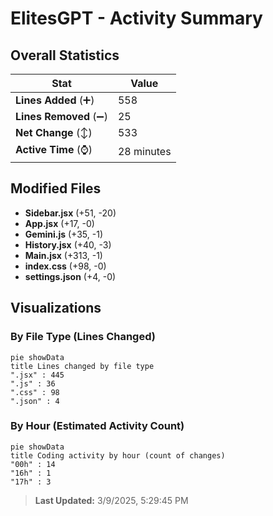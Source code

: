 # ElitesGPT - Activity Summary 

## Overall Statistics

| Stat                   | Value                                                             |
| ---------------------- | ----------------------------------------------------------------- |
| **Lines Added** (➕)   | 558                                          |
| **Lines Removed** (➖) | 25                                        |
| **Net Change** (↕)    | 533                |
| **Active Time** (⌚)   | 28 minutes |


## Modified Files
- **Sidebar.jsx** (+51, -20)
- **App.jsx** (+17, -0)
- **Gemini.js** (+35, -1)
- **History.jsx** (+40, -3)
- **Main.jsx** (+313, -1)
- **index.css** (+98, -0)
- **settings.json** (+4, -0)

## Visualizations

### By File Type (Lines Changed)

```mermaid
pie showData
title Lines changed by file type
".jsx" : 445
".js" : 36
".css" : 98
".json" : 4
```

### By Hour (Estimated Activity Count)

```mermaid
pie showData
title Coding activity by hour (count of changes)
"00h" : 14
"16h" : 1
"17h" : 3
```


> **Last Updated:** 3/9/2025, 5:29:45 PM